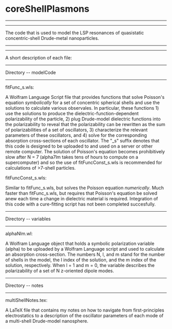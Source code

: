 # coreShellPlasmons

****************************************************************************************************************************************
****************************************************************************************************************************************
The code that is used to model the LSP resonances of quasistatic concentric-shell Drude-metal nanoparticles.
****************************************************************************************************************************************
****************************************************************************************************************************************


A short description of each file:


****************************************************************************************************************************************
Directory -- modelCode
****************************************************************************************************************************************

fitFunc\_s.wls:

A Wolfram Language Script file that provides functions that solve Poisson's equation _symbolically_ for a set of concentric spherical shells and use the solutions to calculate various observales. In particular, these functions 1) use the solutions to produce the dielectric-function-dependent polarizability of the particle, 2) plug Drude-model dielectric functions into the polarizability to reveal that the polarizability can be rewritten as the sum of polarizabilities of a set of oscillators, 3) characterize the relevant parameters of these oscillators, and 4) solve for the corresponding absorption cross-sections of each oscillator. The "\_s" suffix denotes that this code is designed to be uploaded to and used on a server or other remote computer. The solution of Poisson's equation becomes prohibitively slow after N = 7 (alpha7lm takes tens of hours to compute on a supercomputer) and so the use of fitFuncConst\_s.wls is recommended for calculations of >7-shell particles.



fitFuncConst\_s.wls:

Similar to fitFunc\_s.wls, but solves the Poisson equation _numerically_. Much faster than fitFunc\_s.wls, but requires that Poisson's equation be solved anew each time a change in dielectric material is required. Integration of this code with a cure-fitting script has not been completed succesfully.



****************************************************************************************************************************************
Directory -- variables
****************************************************************************************************************************************

alphaNlm.wl:

A Wolfram Language object that holds a symbolic polarization variable (alpha) to be uploaded by a Wolfram Language script and used to calculate an absorption cross-section. The numbers N, l, and m stand for the number of shells in the model, the l index of the solution, and the m index of the solution, respectively. When l = 1 and m = 0, the variable describes the polarizability of a set of N z-oriented dipole modes.



****************************************************************************************************************************************
Directory -- notes
****************************************************************************************************************************************

multiShellNotes.tex:

A LaTeX file that contains my notes on how to navigate from first-principles electrostatics to a description of the oscillator parameters of each mode of a multi-shell Drude-model nanosphere.


